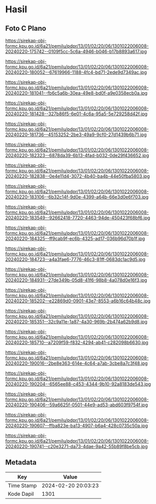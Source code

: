 # Hasil

## Foto C Plano

https://sirekap-obj-formc.kpu.go.id/6a21/pemilu/pdpr/13/01/02/20/06/1301022006008-20240220-175742--0109f5cc-5c6a-4946-b046-b17b8893a617.jpg

https://sirekap-obj-formc.kpu.go.id/6a21/pemilu/pdpr/13/01/02/20/06/1301022006008-20240220-180052--67619966-1188-4fc4-bd71-2ede9d7349ac.jpg

https://sirekap-obj-formc.kpu.go.id/6a21/pemilu/pdpr/13/01/02/20/06/1301022006008-20240220-181041--fb6c5a6b-30ea-49e8-bd0f-a9e0358ecb0a.jpg

https://sirekap-obj-formc.kpu.go.id/6a21/pemilu/pdpr/13/01/02/20/06/1301022006008-20240220-181428--327b86f5-6e01-4c6a-95a5-5e729258d42f.jpg

https://sirekap-obj-formc.kpu.go.id/6a21/pemilu/pdpr/13/01/02/20/06/1301022006008-20240220-181736--45153252-2be3-49a9-9cf0-27d1439b6b71.jpg

https://sirekap-obj-formc.kpu.go.id/6a21/pemilu/pdpr/13/01/02/20/06/1301022006008-20240220-182323--6878da39-6b13-4fad-b032-0de29f436652.jpg

https://sirekap-obj-formc.kpu.go.id/6a21/pemilu/pdpr/13/01/02/20/06/1301022006008-20240220-182838--0e4e11d4-3072-4b40-ba4b-44e50fba5803.jpg

https://sirekap-obj-formc.kpu.go.id/6a21/pemilu/pdpr/13/01/02/20/06/1301022006008-20240220-183106--6b32c14f-9d0e-4399-a64b-66e3d0e6f703.jpg

https://sirekap-obj-formc.kpu.go.id/6a21/pemilu/pdpr/13/01/02/20/06/1301022006008-20240220-183549--92662418-7720-4463-94de-450423f68bf6.jpg

https://sirekap-obj-formc.kpu.go.id/6a21/pemilu/pdpr/13/01/02/20/06/1301022006008-20240220-184325--ff9cab9f-ec6b-4325-ad17-036b96d70b1f.jpg

https://sirekap-obj-formc.kpu.go.id/6a21/pemilu/pdpr/13/01/02/20/06/1301022006008-20240220-184723--a4a3fae6-7776-46c3-81ff-0683dc1ac9d5.jpg

https://sirekap-obj-formc.kpu.go.id/6a21/pemilu/pdpr/13/01/02/20/06/1301022006008-20240220-184931--27de349b-05d8-41f6-98b8-4a078d0e16f3.jpg

https://sirekap-obj-formc.kpu.go.id/6a21/pemilu/pdpr/13/01/02/20/06/1301022006008-20240220-185202--e22869d0-0901-43e7-8553-a6b16c64b48c.jpg

https://sirekap-obj-formc.kpu.go.id/6a21/pemilu/pdpr/13/01/02/20/06/1301022006008-20240220-185351--32c9a11e-1a87-4a30-969b-2b474a62b9d8.jpg

https://sirekap-obj-formc.kpu.go.id/6a21/pemilu/pdpr/13/01/02/20/06/1301022006008-20240220-185710--a7209f59-f832-4294-ab41-c282098b6630.jpg

https://sirekap-obj-formc.kpu.go.id/6a21/pemilu/pdpr/13/01/02/20/06/1301022006008-20240220-190016--2be8e363-614e-4c64-a7ab-3cbe8a7c3f48.jpg

https://sirekap-obj-formc.kpu.go.id/6a21/pemilu/pdpr/13/01/02/20/06/1301022006008-20240220-190204--6565ee88-c453-4344-9b10-92a8183de543.jpg

https://sirekap-obj-formc.kpu.go.id/6a21/pemilu/pdpr/13/01/02/20/06/1301022006008-20240220-190406--59a6625f-0501-44e9-ad53-abd603f9754f.jpg

https://sirekap-obj-formc.kpu.go.id/6a21/pemilu/pdpr/13/01/02/20/06/1301022006008-20240220-190607--ffba823e-ba13-4907-b6a4-428c0735c50a.jpg

https://sirekap-obj-formc.kpu.go.id/6a21/pemilu/pdpr/13/01/02/20/06/1301022006008-20240220-190741--c20e3271-da73-4dae-9a42-55b89f8be5cb.jpg


## Metadata

| Key        | Value               |
| ---------- | ------------------- |
| Time Stamp | 2024-02-20 20:03:23 |
| Kode Dapil | 1301                |



